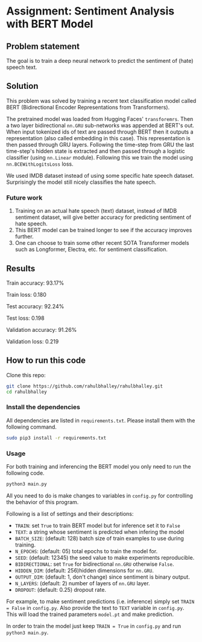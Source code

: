 # Assignment: Sentiment Analysis with BERT Model

## Problem statement
The goal is to train a deep neural network to predict the sentiment of (hate) speech text. 

## Solution
This problem was solved by training a recent text classification model called BERT (Bidirectional Encoder Representations from Transformers). 

The pretrained model was loaded from Hugging Faces' `transforemrs`. Then a two layer bidirectional `nn.GRU` sub-networks was appended at BERT's out. When input tokenized ids of text are passed through BERT then it outputs a representation (also called embedding in this case). This representation is then passed through GRU layers. Following the time-step from GRU the last time-step's hidden state is extracted and then passed through a logistic classifier (using `nn.Linear` module). Following this we train the model using `nn.BCEWithLogitsLoss` loss.

We used IMDB dataset instead of using some specific hate speech dataset. Surprisingly the model still nicely classifies the hate speech.

### Future work
1. Training on an actual hate speech (text) dataset, instead of IMDB sentiment dataset, will give better accuracy for predicting sentiment of hate speech.
1. This BERT model can be trained longer to see if the accuracy improves further.
3. One can choose to train some other recent SOTA Transformer models such as Longformer, Electra, etc. for sentiment classification.

## Results

Train accuracy: 93.17%

Train loss: 0.180

Test accuracy: 92.24%

Test loss: 0.198

Validation accuracy: 91.26%

Validation loss: 0.219

## How to run this code

Clone this repo:

```bash
git clone https://github.com/rahulbhalley/rahulbhalley.git
cd rahulbhalley
```

### Install the dependencies

All dependencies are listed in `requirements.txt`. Please install them with the following command.

```bash
sudo pip3 install -r requirements.txt
```

### Usage

For both training and inferencing the BERT model you only need to run the following code.

```bash
python3 main.py
```

All you need to do is make changes to variables in `config.py` for controlling the behavior of this program.

Following is a list of settings and their descriptions:

- `TRAIN`: set `True` to train BERT model but for inference set it to `False`
- `TEXT`: a string whose sentiment is predicted when infering the model
- `BATCH_SIZE`: (default: 128) batch size of train examples to use during training.
- `N_EPOCHS`: (default: 05) total epochs to train the model for.
- `SEED`: (default: 12345) the seed value to make experiments reproducible.
- `BIDIRECTIONAL`: set `True` for bidirectional `nn.GRU` otherwise `False`.
- `HIDDEN_DIM`: (default: 256)hidden dimensions for `nn.GRU`.
- `OUTPUT_DIM`: (default: 1, don't change) since sentiment is binary output.
- `N_LAYERS`: (default: 2) number of layers of `nn.GRU` layer.
- `DROPOUT`: (default: 0.25) dropout rate.

For example, to make sentiment predictions (i.e. inference) simply set `TRAIN = False` in `config.py`. Also provide the text to `TEXT` variable in `config.py`. This will load the trained parameters `model.pt` and make prediction.

In order to train the model just keep `TRAIN = True` in `config.py` and run `python3 main.py`.